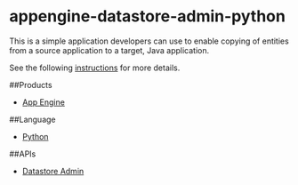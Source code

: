appengine-datastore-admin-python
================================

This is a simple application developers can use to enable copying of entities
from a source application to a target, Java application.

See the following [instructions][1] for more details.

##Products
- [App Engine][2]

##Language
- [Python][3]

##APIs
- [Datastore Admin][4]


[1]: https://developers.google.com/appengine/docs/adminconsole/datastoreadmin#A_Note_for_Java_Developers
[2]: https://developers.google.com/appengine
[3]: http://www.python.org/
[4]: https://developers.google.com/appengine/docs/adminconsole/datastoreadmin